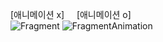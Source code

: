 [애니메이션 x]&nbsp;&nbsp;&nbsp;&nbsp;&nbsp;[애니메이션 o]    
![Fragment](https://user-images.githubusercontent.com/29132574/124438306-fccad300-ddb2-11eb-9edd-df13fe5d40ed.gif)
![FragmentAnimation](https://user-images.githubusercontent.com/29132574/124438312-ff2d2d00-ddb2-11eb-819b-e385998a21bd.gif)
